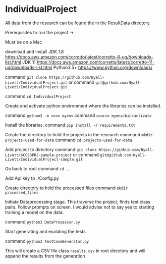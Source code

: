 # IndividualProject

All data from the research can be found the in the ResultData directory.


Prerequisites to run the project ->

Must be on a Mac

download and install
JDK 1.8 https://docs.aws.amazon.com/corretto/latest/corretto-8-ug/downloads-list.html
JDK 11 https://docs.aws.amazon.com/corretto/latest/corretto-11-ug/downloads-list.html
Python3.5+ https://www.python.org/downloads/

command `git clone https://github.com/Nyall-Livett/IndividualProject.git`
or
command `git@github.com:Nyall-Livett/IndividualProject.git`

command `cd IndividualProject`

Create and activate python environment where the libraries can be installed.

command `python3 -m venv myenv`
command `source myenv/bin/activate`

Install the libraries.
command `pip install -r requirements.txt`

Create the directory to hold the projects in the research
command `mkdir projects-used-for-data`
command `cd projects-used-for-data`

Add project to directory
command `git clone https://github.com/Nyall-Livett/6CCS3PRJ-sample-project`
or 
command `git@github.com:Nyall-Livett/IndividualProject-sample.git`

Go back to root
command `cd ..`

Add Api key to ./Config.py

Create directory to hold the processed files
command `mkdir processed_files`

Initiate Dataprocessing stage. This traverse the project, finds test class pairs.
Follow prompts on screen. I would advise not to say yes to starting training a model on the data. 

command `python3 DataProcessor.py`

Start generating and evalating the tests

command `python3 TestCaseGenerator.py`

This will create a CSV file class `results.csv` in root directory and will append the results from the generation

